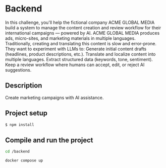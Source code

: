 # Backend

In this challenge, you'll help the fictional company ACME GLOBAL MEDIA build a system to manage the content creation and review workflow for their international campaigns — powered by AI.
ACME GLOBAL MEDIA produces ads, micro-sites, and marketing materials in multiple languages.
Traditionally, creating and translating this content is slow and error-prone. They want to experiment with LLMs to: Generate initial content drafts (headlines, product descriptions, etc.). Translate and localize content into multiple languages. Extract structured data (keywords, tone, sentiment). Keep a review workflow where humans can accept, edit, or reject AI suggestions.

## Description

Create marketing campaigns with AI assistance.

## Project setup

```bash
$ npm install
```

## Compile and run the project

```bash
cd /backend

docker compose up
```
